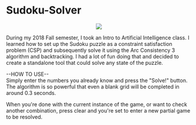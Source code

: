 # Sudoku-Solver
<p align="center"> 
<img src="https://i.imgur.com/c6v95HF.gif">
</p>

During my 2018 Fall semester, I took an Intro to Artificial Intelligence class. I learned how to set up the Sudoku puzzle as a constraint 
satisfaction problem (CSP) and subsequently solve it using the Arc Consistency 3 algorithm and backtracking. I had a lot of fun doing that 
and decided to create a standalone tool that could solve any state of the puzzle.

--HOW TO USE--<br/>
Simply enter the numbers you already know and press the "Solve!" button. The algorithm is so powerful that even a blank grid will be 
completed in around 0.3 seconds.

When you're done with the current instance of the game, or want to check another combination, press clear and you're set to enter a new
partial game to be resolved.
